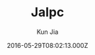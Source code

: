 ---
layout: JamstackTheme
title: Jalpc
github: https://github.com/jarrekk/Jalpc
demo: https://jarrekk.github.io/Jalpc/
author: Kun Jia
ssg: Jekyll
date: 2016-05-29T08:02:13.000Z
description: '🍎Jalpc -- A flexible Jekyll theme, 3 steps to build your website. '
stale: false
---